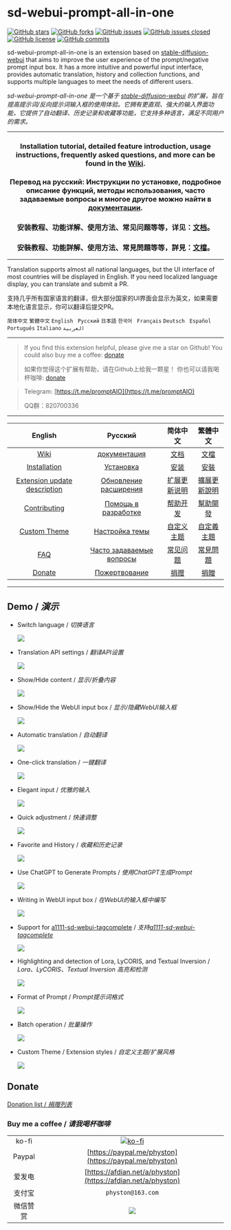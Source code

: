 # sd-webui-prompt-all-in-one

[![GitHub stars](https://img.shields.io/github/stars/Physton/sd-webui-prompt-all-in-one?style=plastic)](https://github.com/Physton/sd-webui-prompt-all-in-one/stargazers)
[![GitHub forks](https://img.shields.io/github/forks/Physton/sd-webui-prompt-all-in-one?style=plastic)](https://github.com/Physton/sd-webui-prompt-all-in-one/network/members)
[![GitHub issues](https://img.shields.io/github/issues/Physton/sd-webui-prompt-all-in-one?style=plastic)](https://github.com/Physton/sd-webui-prompt-all-in-one/issues)
[![GitHub issues closed](https://img.shields.io/github/issues-closed/Physton/sd-webui-prompt-all-in-one?style=plastic)](https://github.com/Physton/sd-webui-prompt-all-in-one/issues?q=is%3Aissue+is%3Aclosed)
[![GitHub license](https://img.shields.io/github/license/Physton/sd-webui-prompt-all-in-one?style=plastic)](https://github.com/Physton/sd-webui-prompt-all-in-one/blob/master/LICENSE.md)
[![GitHub commits](https://img.shields.io/github/last-commit/Physton/sd-webui-prompt-all-in-one?style=plastic)](https://github.com/Physton/sd-webui-prompt-all-in-one/commits/main)

sd-webui-prompt-all-in-one is an extension based on [stable-diffusion-webui](https://github.com/AUTOMATIC1111/stable-diffusion-webui) that aims to improve the user experience of the prompt/negative prompt input box. It has a more intuitive and powerful input interface, provides automatic translation, history and collection functions, and supports multiple languages to meet the needs of different users.

*sd-webui-prompt-all-in-one 是一个基于 [stable-diffusion-webui](https://github.com/AUTOMATIC1111/stable-diffusion-webui) 的扩展，旨在提高提示词/反向提示词输入框的使用体验。它拥有更直观、强大的输入界面功能，它提供了自动翻译、历史记录和收藏等功能，它支持多种语言，满足不同用户的需求。*

---

<div align="center">

### Installation tutorial, detailed feature introduction, usage instructions, frequently asked questions, and more can be found in the [Wiki](https://physton.github.io/sd-webui-prompt-all-in-one-assets/#/Installation).

### Перевод на русский: Инструкции по установке, подробное описание функций, методы использования, часто задаваемые вопросы и многое другое можно найти в [документации](https://physton.github.io/sd-webui-prompt-all-in-one-assets/#/ru/Installation).

### 安装教程、功能详解、使用方法、常见问题等等，详见：[文档](https://physton.github.io/sd-webui-prompt-all-in-one-assets/#/zh-cn/Installation)。

### 安裝教程、功能詳解、使用方法、常見問題等等，詳見：[文檔](https://physton.github.io/sd-webui-prompt-all-in-one-assets/#/zh-tw/Installation)。

</div>

---

Translation supports almost all national languages, but the UI interface of most countries will be displayed in English. If you need localized language display, you can translate and submit a PR.

支持几乎所有国家语言的翻译，但大部分国家的UI界面会显示为英文，如果需要本地化语言显示，你可以翻译后提交PR。

`简体中文` `繁體中文` `English` ` Русский` `日本語` `한국어` ` Français` `Deutsch` ` Español` `Português` `Italiano` `العربية`


----

> If you find this extension helpful, please give me a star on Github!
> You could also buy me a coffee: [donate](#donate)
>
> 如果你觉得这个扩展有帮助，请在Github上给我一颗星！
> 你也可以请我喝杯咖啡: [donate](#donate)

> Telegram: [https://t.me/promptAIO](https://t.me/promptAIO)
>
> QQ群：820700336

----

| English | Русский | 简体中文 | 繁體中文 |
| :-----: | :-----: | :-----: | :-----: |
| [Wiki](https://physton.github.io/sd-webui-prompt-all-in-one-assets/#/Installation) | [документация](https://physton.github.io/sd-webui-prompt-all-in-one-assets/#/ru/Installation) | [文档](https://physton.github.io/sd-webui-prompt-all-in-one-assets/#/zh-cn/Installation) | [文檔](https://physton.github.io/sd-webui-prompt-all-in-one-assets/#/zh-tw/Installation)
| [Installation](https://physton.github.io/sd-webui-prompt-all-in-one-assets/#/Installation) | [Установка](https://physton.github.io/sd-webui-prompt-all-in-one-assets/#/ru/Installation) | [安装](https://physton.github.io/sd-webui-prompt-all-in-one-assets/#/zh-cn/Installation) | [安裝](https://physton.github.io/sd-webui-prompt-all-in-one-assets/#/zh-tw/Installation)
| [Extension update description](https://physton.github.io/sd-webui-prompt-all-in-one-assets/#/ExtensionUpdateDescription) | [Обновление расширения](https://physton.github.io/sd-webui-prompt-all-in-one-assets/#/ru/ExtensionUpdateDescription) | [扩展更新说明](https://physton.github.io/sd-webui-prompt-all-in-one-assets/#/zh-cn/ExtensionUpdateDescription) | [擴展更新說明](https://physton.github.io/sd-webui-prompt-all-in-one-assets/#/zh-tw/ExtensionUpdateDescription) |
| [Contributing](https://physton.github.io/sd-webui-prompt-all-in-one-assets/#/Contributing) | [Помощь в разработке](https://physton.github.io/sd-webui-prompt-all-in-one-assets/#/ru/Contributing) | [帮助开发](https://physton.github.io/sd-webui-prompt-all-in-one-assets/#/zh-cn/Contributing) | [幫助開發](https://physton.github.io/sd-webui-prompt-all-in-one-assets/#/zh-tw/Contributing) |
| [Custom Theme](https://physton.github.io/sd-webui-prompt-all-in-one-assets/#/Contributing?id=custom-theme) | [Настройка темы](https://physton.github.io/sd-webui-prompt-all-in-one-assets/#/ru/Contributing?id=Настройка-темы) | [自定义主题](https://physton.github.io/sd-webui-prompt-all-in-one-assets/#/zh-cn/Contributing?id=自定义主题) | [自定義主題](https://physton.github.io/sd-webui-prompt-all-in-one-assets/#/zh-tw/Contributing?id=自定義主題) |
| [FAQ](https://physton.github.io/sd-webui-prompt-all-in-one-assets/#/FAQ) | [Часто задаваемые вопросы](https://physton.github.io/sd-webui-prompt-all-in-one-assets/#/ru/FAQ) | [常见问题](https://physton.github.io/sd-webui-prompt-all-in-one-assets/#/zh-cn/FAQ) | [常見問題](https://physton.github.io/sd-webui-prompt-all-in-one-assets/#/zh-tw/FAQ) |
| [Donate](#donate) | [Пожертвование](#donate) | [捐赠](#donate) | [捐贈](#donate) |

----

## Demo / *演示*

- Switch language / *切换语言*

  ![](https://s1.imagehub.cc/images/2023/06/06/demo.switch_language.gif)


- Translation API settings / *翻译API设置*

  ![](https://s1.imagehub.cc/images/2023/06/06/demo.translate_setting.gif)

- Show/Hide content / *显示/折叠内容*

  ![](https://s1.imagehub.cc/images/2023/06/06/demo.fold.gif)

- Show/Hide the WebUI input box / *显示/隐藏WebUI输入框*

  ![](https://s1.imagehub.cc/images/2023/06/06/demo.show_input.gif)

- Automatic translation / *自动翻译*

  ![](https://s1.imagehub.cc/images/2023/06/06/demo.auto_translate.gif)

- One-click translation / *一键翻译*

  ![](https://s1.imagehub.cc/images/2023/06/06/demo.translate.gif)

- Elegant input / *优雅的输入*

  ![](https://s1.imagehub.cc/images/2023/06/06/demo.elegant_input.gif)

- Quick adjustment / *快速调整*

  ![](https://s1.imagehub.cc/images/2023/06/06/demo.quick_adjust.gif)

- Favorite and History / *收藏和历史记录*

  ![](https://s1.imagehub.cc/images/2023/06/06/demo.history_favorite.gif)

- Use ChatGPT to Generate Prompts / *使用ChatGPT生成Prompt*

  ![](https://s1.imagehub.cc/images/2023/06/06/demo.chatgpt.gif)

- Writing in WebUI input box / *在WebUI的输入框中编写*

  ![](https://s1.imagehub.cc/images/2023/06/06/demo.writing_webui.gif)

- Support for [a1111-sd-webui-tagcomplete](https://github.com/DominikDoom/a1111-sd-webui-tagcomplete) / *支持[a1111-sd-webui-tagcomplete](https://github.com/DominikDoom/a1111-sd-webui-tagcomplete)*

  ![](https://s1.imagehub.cc/images/2023/06/06/demo.tagcomplete.gif)

- Highlighting and detection of Lora, LyCORIS, and Textual Inversion / *Lora、LyCORIS、Textual Inversion 高亮和检测*

  ![](https://s1.imagehub.cc/images/2023/06/06/demo.keyword_detection.gif)

- Format of Prompt / *Prompt提示词格式*

  ![](https://s1.imagehub.cc/images/2023/06/06/demo.prompt_format.gif)

- Batch operation / *批量操作*

  ![](https://s1.imagehub.cc/images/2023/06/06/demo.batch_operation.gif)

- Custom Theme / Extension styles / *自定义主题/扩展风格*

  ![](https://s1.imagehub.cc/images/2023/06/06/demo.custom_theme.gif)


## Donate

[Donation list / *捐赠列表*](https://physton.github.io/sd-webui-prompt-all-in-one-assets/#/Donate?id=donation-list-捐赠列表)

### Buy me a coffee / *请我喝杯咖啡*

| | |
| :---: | :---: |
| ko-fi | [![ko-fi](https://ko-fi.com/img/githubbutton_sm.svg)](https://ko-fi.com/physton) |
| Paypal | [https://paypal.me/physton](https://paypal.me/physton) |
| 爱发电 | [https://afdian.net/a/physton](https://afdian.net/a/physton) |
| 支付宝 | `physton@163.com` |
| 微信赞赏 | ![](https://s1.imagehub.cc/images/2023/06/06/donate-wechat.jpeg) |
